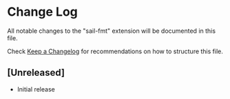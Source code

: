 # Change Log

All notable changes to the "sail-fmt" extension will be documented in this file.

Check [Keep a Changelog](http://keepachangelog.com/) for recommendations on how to structure this file.

## [Unreleased]

- Initial release